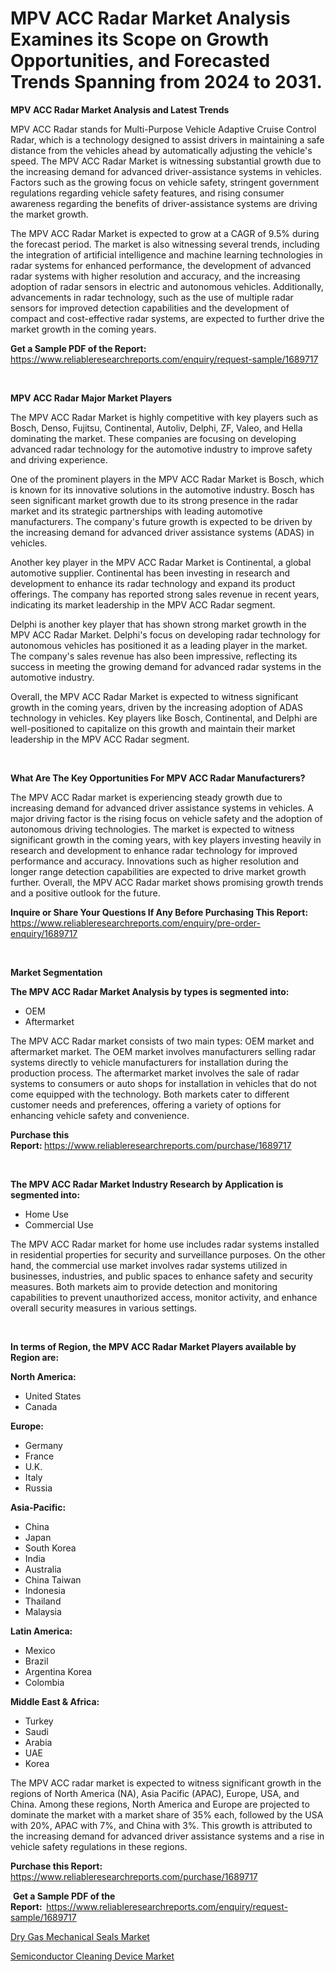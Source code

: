 <p><h1>MPV ACC Radar Market Analysis Examines its Scope on Growth Opportunities, and Forecasted Trends Spanning from 2024 to 2031.</h1></p><p><strong>MPV ACC Radar Market Analysis and Latest Trends</strong></p>
<p><p>MPV ACC Radar stands for Multi-Purpose Vehicle Adaptive Cruise Control Radar, which is a technology designed to assist drivers in maintaining a safe distance from the vehicles ahead by automatically adjusting the vehicle's speed. The MPV ACC Radar Market is witnessing substantial growth due to the increasing demand for advanced driver-assistance systems in vehicles. Factors such as the growing focus on vehicle safety, stringent government regulations regarding vehicle safety features, and rising consumer awareness regarding the benefits of driver-assistance systems are driving the market growth.</p><p>The MPV ACC Radar Market is expected to grow at a CAGR of 9.5% during the forecast period. The market is also witnessing several trends, including the integration of artificial intelligence and machine learning technologies in radar systems for enhanced performance, the development of advanced radar systems with higher resolution and accuracy, and the increasing adoption of radar sensors in electric and autonomous vehicles. Additionally, advancements in radar technology, such as the use of multiple radar sensors for improved detection capabilities and the development of compact and cost-effective radar systems, are expected to further drive the market growth in the coming years.</p></p>
<p><strong>Get a Sample PDF of the Report:&nbsp;</strong> <a href="https://www.reliableresearchreports.com/enquiry/request-sample/1689717">https://www.reliableresearchreports.com/enquiry/request-sample/1689717</a></p>
<p>&nbsp;</p>
<p><strong>MPV ACC Radar Major Market Players</strong></p>
<p><p>The MPV ACC Radar Market is highly competitive with key players such as Bosch, Denso, Fujitsu, Continental, Autoliv, Delphi, ZF, Valeo, and Hella dominating the market. These companies are focusing on developing advanced radar technology for the automotive industry to improve safety and driving experience.</p><p>One of the prominent players in the MPV ACC Radar Market is Bosch, which is known for its innovative solutions in the automotive industry. Bosch has seen significant market growth due to its strong presence in the radar market and its strategic partnerships with leading automotive manufacturers. The company's future growth is expected to be driven by the increasing demand for advanced driver assistance systems (ADAS) in vehicles.</p><p>Another key player in the MPV ACC Radar Market is Continental, a global automotive supplier. Continental has been investing in research and development to enhance its radar technology and expand its product offerings. The company has reported strong sales revenue in recent years, indicating its market leadership in the MPV ACC Radar segment.</p><p>Delphi is another key player that has shown strong market growth in the MPV ACC Radar Market. Delphi's focus on developing radar technology for autonomous vehicles has positioned it as a leading player in the market. The company's sales revenue has also been impressive, reflecting its success in meeting the growing demand for advanced radar systems in the automotive industry.</p><p>Overall, the MPV ACC Radar Market is expected to witness significant growth in the coming years, driven by the increasing adoption of ADAS technology in vehicles. Key players like Bosch, Continental, and Delphi are well-positioned to capitalize on this growth and maintain their market leadership in the MPV ACC Radar segment.</p></p>
<p>&nbsp;</p>
<p><strong>What Are The Key Opportunities For MPV ACC Radar Manufacturers?</strong></p>
<p><p>The MPV ACC Radar market is experiencing steady growth due to increasing demand for advanced driver assistance systems in vehicles. A major driving factor is the rising focus on vehicle safety and the adoption of autonomous driving technologies. The market is expected to witness significant growth in the coming years, with key players investing heavily in research and development to enhance radar technology for improved performance and accuracy. Innovations such as higher resolution and longer range detection capabilities are expected to drive market growth further. Overall, the MPV ACC Radar market shows promising growth trends and a positive outlook for the future.</p></p>
<p><strong>Inquire or Share Your Questions If Any Before Purchasing This Report:</strong> <a href="https://www.reliableresearchreports.com/enquiry/pre-order-enquiry/1689717">https://www.reliableresearchreports.com/enquiry/pre-order-enquiry/1689717</a></p>
<p>&nbsp;</p>
<p><strong>Market Segmentation</strong></p>
<p><strong>The MPV ACC Radar Market Analysis by types is segmented into:</strong></p>
<p><ul><li>OEM</li><li>Aftermarket</li></ul></p>
<p><p>The MPV ACC Radar market consists of two main types: OEM market and aftermarket market. The OEM market involves manufacturers selling radar systems directly to vehicle manufacturers for installation during the production process. The aftermarket market involves the sale of radar systems to consumers or auto shops for installation in vehicles that do not come equipped with the technology. Both markets cater to different customer needs and preferences, offering a variety of options for enhancing vehicle safety and convenience.</p></p>
<p><strong>Purchase this Report:&nbsp;</strong><a href="https://www.reliableresearchreports.com/purchase/1689717">https://www.reliableresearchreports.com/purchase/1689717</a></p>
<p>&nbsp;</p>
<p><strong>The MPV ACC Radar Market Industry Research by Application is segmented into:</strong></p>
<p><ul><li>Home Use</li><li>Commercial Use</li></ul></p>
<p><p>The MPV ACC Radar market for home use includes radar systems installed in residential properties for security and surveillance purposes. On the other hand, the commercial use market involves radar systems utilized in businesses, industries, and public spaces to enhance safety and security measures. Both markets aim to provide detection and monitoring capabilities to prevent unauthorized access, monitor activity, and enhance overall security measures in various settings.</p></p>
<p>&nbsp;</p>
<p><strong>In terms of Region, the MPV ACC Radar Market Players available by Region are:</strong></p>
<p>
    <p> <strong> North America: </strong>
        <ul>
            <li>United States</li>
            <li>Canada</li>
        </ul>
        </p> 
    <p> <strong> Europe: </strong>
        <ul>
            <li>Germany</li>
            <li>France</li>
            <li>U.K.</li>
            <li>Italy</li>
            <li>Russia</li>
        </ul>
        </p> 
    <p> <strong> Asia-Pacific: </strong>
        <ul>
            <li>China</li>
            <li>Japan</li>
            <li>South Korea</li>
            <li>India</li>
            <li>Australia</li>
            <li>China Taiwan</li>
            <li>Indonesia</li>
            <li>Thailand</li>
            <li>Malaysia</li>
        </ul>
        </p> 
    <p> <strong> Latin America: </strong>
        <ul>
            <li>Mexico</li>
            <li>Brazil</li>
            <li>Argentina Korea</li>
            <li>Colombia</li>
        </ul>
        </p> 
    <p> <strong> Middle East & Africa: </strong>
        <ul>
            <li>Turkey</li>
            <li>Saudi</li>
            <li>Arabia</li>
            <li>UAE</li>
            <li>Korea</li>
        </ul>
    </p>
    </p>
<p><p>The MPV ACC radar market is expected to witness significant growth in the regions of North America (NA), Asia Pacific (APAC), Europe, USA, and China. Among these regions, North America and Europe are projected to dominate the market with a market share of 35% each, followed by the USA with 20%, APAC with 7%, and China with 3%. This growth is attributed to the increasing demand for advanced driver assistance systems and a rise in vehicle safety regulations in these regions.</p></p>
<p><strong>Purchase this Report: </strong><a href="https://www.reliableresearchreports.com/purchase/1689717">https://www.reliableresearchreports.com/purchase/1689717</a></p>
<p>&nbsp;<strong>Get a Sample PDF of the Report:&nbsp;&nbsp;</strong><a href="https://www.reliableresearchreports.com/enquiry/request-sample/1689717">https://www.reliableresearchreports.com/enquiry/request-sample/1689717</a></p>
<p><strong></strong></p>
<p><p><a href="https://issuu.com/reportprime-2/docs/dry-gas-mechanical-seals-market-size-2030.pptx">Dry Gas Mechanical Seals Market</a></p><p><a href="https://issuu.com/reportprime-2/docs/semiconductor-cleaning-device-market-size-2030.ppt">Semiconductor Cleaning Device Market</a></p></p>